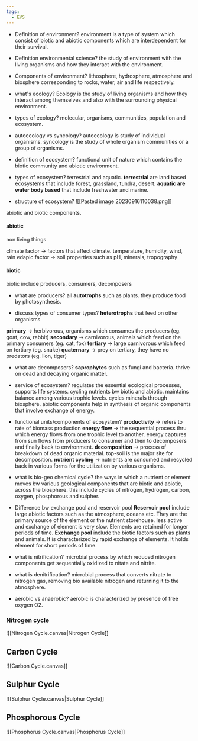 ```yaml
---
tags:
  - EVS
---
```


- Definition of environment?
environment is a type of system which consist of biotic and abiotic components which are interdependent for their survival.

- Definition environmental science?
the study of environment with the living organisms and how they interact with the environment. 

- Components of environment?
lithosphere, hydrosphere, atmosphere and biosphere corresponding to rocks, water, air and life respectively.

- what's ecology?
Ecology is the study of living organisms and how they interact among themselves and also with the surrounding physical environment.

- types of ecology?
molecular, organisms, communities, population and ecosystem.

- autoecology vs syncology?
autoecology is study of individual organisms. syncology is the study of whole organism communities or a group of organisms.

- definition of ecosystem?
functional unit of nature which contains the biotic community and abiotic environment.

- types of ecosystem?
terrestrial and aquatic. **terrestrial** are land based ecosystems that include forest, grassland, tundra, desert.
**aquatic are water body based** that include freshwater and marine.

- structure of ecosystem?
![[Pasted image 20230916110038.png]]

abiotic and biotic components. 

#### abiotic
non living things

climate factor -> factors that affect climate.  temperature, humidity, wind, rain 
edapic factor -> soil properties such as pH, minerals, tropography

#### biotic
biotic include producers, consumers, decomposers

- what are producers?
all **autotrophs** such as plants. they produce food by photosynthesis. 

- discuss types of consumer types?
**heterotrophs** that feed on other organisms

**primary** -> herbivorous, organisms which consumes the producers (eg. goat, cow, rabbit)
**secondary** -> carnivorous, animals which feed on the primary consumers (eg. cat, fox)
**tertiary** -> large carnivorous which feed on tertiary (eg. snake)
**quaternary** -> prey on tertiary, they have no predators (eg. lion, tiger)

- what are decomposers?
**saprophytes** such as fungi and bacteria. thrive on dead and decaying organic matter. 

- service of ecosystem?
regulates the essential ecological processes, supports life systems. 
cycling nutrients bw biotic and abiotic.
maintains balance among various trophic levels.
cycles minerals through biosphere.
abiotic components help in synthesis of organic components that involve exchange of energy.

- functional units/components of ecosystem?
**productivity** -> refers to rate of biomass production
**energy flow** -> the sequential process thru which energy flows from one trophic level to another. energy captures from sun flows from producers to consumer and then to decomposers and finally back to environment.
**decomposition** -> process of breakdown of dead organic material. top-soil is the major site for decomposition.
**nutrient cycling** -> nutrients are consumed and recycled back in various forms for the utilization by various organisms. 

- what is bio-geo chemical cycle?
the ways in which a nutrient or element moves bw various geological components that are biotic and abiotic, across the biosphere. 
this include cycles of nitrogen, hydrogen, carbon, oxygen, phosphorous and sulpher.

- Difference bw exchange pool and reservoir pool
**Reservoir pool** include large abiotic factors such as the atmosphere, oceans etc. They are the primary source of the element or the nutrient storehouse. less active and exchange of element is very slow. Elements are retained for longer periods of time.
**Exchange pool** include the biotic factors such as plants and animals. It is characterized by rapid exchange of elements. It holds element for short periods of time. 

- what is nitrification?
microbial process by which reduced nitrogen components get sequentially oxidized to nitate and nitrite.

- what is denitrification?
microbial process that converts nitrate to nitrogen gas, removing bio available nitrogen and returning it to the atmosphere.

- aerobic vs anaerobic?
aerobic is characterized by presence of free oxygen O2.

### Nitrogen cycle

![[Nitrogen Cycle.canvas|Nitrogen Cycle]]

## Carbon Cycle

![[Carbon Cycle.canvas]]
## Sulphur Cycle

![[Sulphur Cycle.canvas|Sulphur Cycle]]

## Phosphorous Cycle

![[Phosphorus Cycle.canvas|Phosphorus Cycle]]

